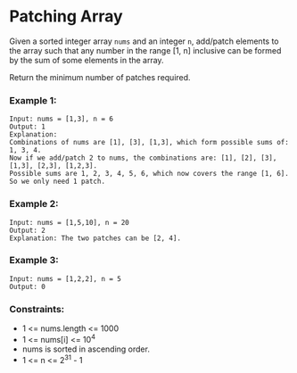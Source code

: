 # Patching Array
Given a sorted integer array `nums` and an integer `n`, add/patch elements to the array such that any number in the range [1, n] inclusive can be formed by the sum of some elements in the array.

Return the minimum number of patches required.

### Example 1:
```
Input: nums = [1,3], n = 6
Output: 1
Explanation:
Combinations of nums are [1], [3], [1,3], which form possible sums of: 1, 3, 4.
Now if we add/patch 2 to nums, the combinations are: [1], [2], [3], [1,3], [2,3], [1,2,3].
Possible sums are 1, 2, 3, 4, 5, 6, which now covers the range [1, 6].
So we only need 1 patch.
```
### Example 2:
```
Input: nums = [1,5,10], n = 20
Output: 2
Explanation: The two patches can be [2, 4].
```
### Example 3:
```
Input: nums = [1,2,2], n = 5
Output: 0
``` 
### Constraints:

- 1 <= nums.length <= 1000
- 1 <= nums[i] <= 10<sup>4</sup>
- nums is sorted in ascending order.
- 1 <= n <= 2<sup>31</sup> - 1